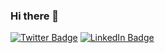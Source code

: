 ### Hi there 👋
[![Twitter Badge](https://img.shields.io/badge/Twitter-Profile-informational?style=flat&logo=twitter&logoColor=white&color=1CA2F1)](https://twitter.com/StarAnsh24/)
[![LinkedIn Badge](https://img.shields.io/badge/LinkedIn-Profile-informational?style=flat&logo=linkedin&logoColor=white&color=0D76A8)](https://www.linkedin.com/in/ansh-kalra-210904222/)
